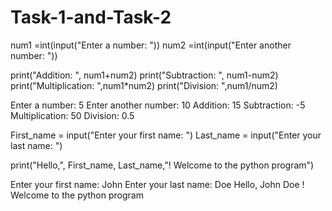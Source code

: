 # Task-1-and-Task-2
num1 =int(input("Enter a number: "))
num2 =int(input("Enter another number: "))

print("Addition: ", num1+num2)
print("Subtraction: ", num1-num2)
print("Multiplication: ",num1*num2)
print("Division: ",num1/num2)


Enter a number: 5
Enter another number: 10
Addition:  15
Subtraction:  -5
Multiplication:  50
Division:  0.5


First_name = input("Enter your first name: ")
Last_name = input("Enter your last name: ")

print("Hello,", First_name, Last_name,"! Welcome to the python program")

Enter your first name: John
Enter your last name: Doe
Hello, John Doe ! Welcome to the python program
